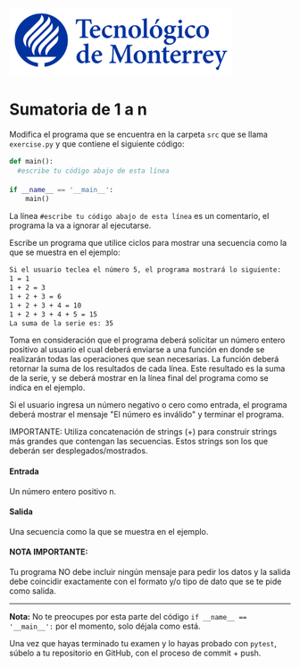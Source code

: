 ![Tec de Monterrey](../../images/logotecmty.png)
# Sumatoria de 1 a n

Modifica el programa que se encuentra en la carpeta `src` que se llama
`exercise.py` y que contiene el siguiente código:

```python
def main():
  #escribe tu código abajo de esta línea

if __name__ == '__main__':
    main()
```
La línea `#escribe tu código abajo de esta línea` es un comentario,
el programa la va a ignorar al ejecutarse.

Escribe un programa que utilice ciclos para mostrar una secuencia como la que se muestra en el ejemplo:

```
Si el usuario teclea el número 5, el programa mostrará lo siguiente:
1 = 1 
1 + 2 = 3 
1 + 2 + 3 = 6 
1 + 2 + 3 + 4 = 10 
1 + 2 + 3 + 4 + 5 = 15 
La suma de la serie es: 35
```

Toma en consideración que el programa deberá solicitar un número entero positivo al usuario el cual deberá enviarse a una función en donde se realizarán todas las operaciones que sean necesarias. La función deberá retornar la suma de los resultados de cada línea. Este resultado es la suma de la serie, y se deberá mostrar en la línea final del programa como se indica en el ejemplo. 

Si el usuario ingresa un número negativo o cero como entrada, el programa deberá mostrar el mensaje "El número es inválido" y terminar el programa.

IMPORTANTE: Utiliza concatenación de strings (+) para construir strings más grandes que contengan las secuencias. Estos strings son los que deberán ser desplegados/mostrados.


#### Entrada
Un número entero positivo n.

#### Salida
Una secuencia como la que se muestra en el ejemplo.

#### NOTA IMPORTANTE:
Tu programa NO debe incluir ningún mensaje para pedir los datos y la salida debe coincidir exactamente con el formato y/o tipo de dato que se te pide como salida.


___
**Nota:** No te preocupes por esta parte del código
`if __name__ == '__main__':` por el momento, solo déjala como está.


Una vez que hayas terminado tu examen y lo hayas probado con
`pytest`, súbelo a tu repositorio en GitHub,
con el proceso de commit + push.
